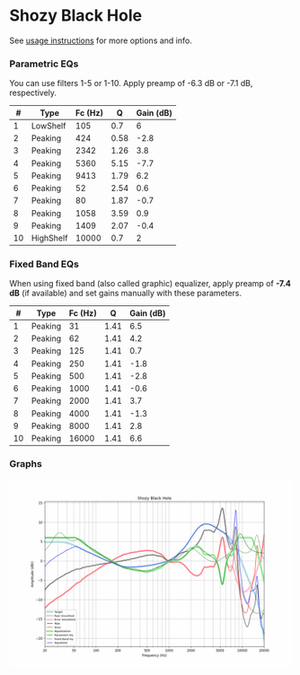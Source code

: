 # Shozy Black Hole
See [usage instructions](https://github.com/jaakkopasanen/AutoEq#usage) for more options and info.

### Parametric EQs
You can use filters 1-5 or 1-10. Apply preamp of -6.3 dB or -7.1 dB, respectively.

|   # | Type      |   Fc (Hz) |    Q |   Gain (dB) |
|-----|-----------|-----------|------|-------------|
|   1 | LowShelf  |       105 | 0.7  |         6   |
|   2 | Peaking   |       424 | 0.58 |        -2.8 |
|   3 | Peaking   |      2342 | 1.26 |         3.8 |
|   4 | Peaking   |      5360 | 5.15 |        -7.7 |
|   5 | Peaking   |      9413 | 1.79 |         6.2 |
|   6 | Peaking   |        52 | 2.54 |         0.6 |
|   7 | Peaking   |        80 | 1.87 |        -0.7 |
|   8 | Peaking   |      1058 | 3.59 |         0.9 |
|   9 | Peaking   |      1409 | 2.07 |        -0.4 |
|  10 | HighShelf |     10000 | 0.7  |         2   |

### Fixed Band EQs
When using fixed band (also called graphic) equalizer, apply preamp of **-7.4 dB** (if available) and set gains manually with these parameters.

|   # | Type    |   Fc (Hz) |    Q |   Gain (dB) |
|-----|---------|-----------|------|-------------|
|   1 | Peaking |        31 | 1.41 |         6.5 |
|   2 | Peaking |        62 | 1.41 |         4.2 |
|   3 | Peaking |       125 | 1.41 |         0.7 |
|   4 | Peaking |       250 | 1.41 |        -1.8 |
|   5 | Peaking |       500 | 1.41 |        -2.8 |
|   6 | Peaking |      1000 | 1.41 |        -0.6 |
|   7 | Peaking |      2000 | 1.41 |         3.7 |
|   8 | Peaking |      4000 | 1.41 |        -1.3 |
|   9 | Peaking |      8000 | 1.41 |         2.8 |
|  10 | Peaking |     16000 | 1.41 |         6.6 |

### Graphs
![](./Shozy%20Black%20Hole.png)
